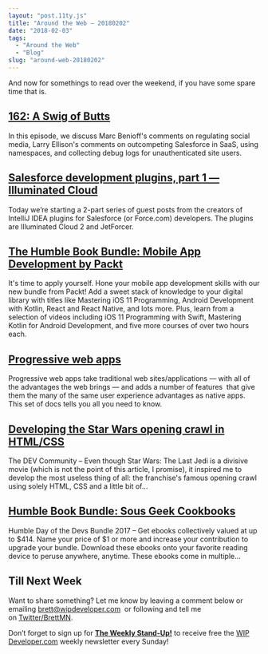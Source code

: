 ```yaml
---
layout: "post.11ty.js"
title: "Around the Web – 20180202"
date: "2018-02-03"
tags: 
  - "Around the Web"
  - "Blog"
slug: "around-web-20180202"
---
```


And now for somethings to read over the weekend, if you have some spare time that is.

## [162: A Swig of Butts](http://www.gooddaysirpodcast.com/podcast/2018/1/31/162-a-swig-of-butts)

In this episode, we discuss Marc Benioff's comments on regulating social media, Larry Ellison's comments on outcompeting Salesforce in SaaS, using namespaces, and collecting debug logs for unauthenticated site users.

## [Salesforce development plugins, part 1 — Illuminated Cloud](https://blog.jetbrains.com/idea/2018/02/salesforce-development-plugins-part-1-illuminated-cloud/)

Today we’re starting a 2-part series of guest posts from the creators of IntelliJ IDEA plugins for Salesforce (or Force.com) developers. The plugins are Illuminated Cloud 2 and JetForcer.

## [The Humble Book Bundle: Mobile App Development by Packt](https://www.humblebundle.com/books/mobile-app-development-books?partner=wipdeveloper)

It's time to apply yourself. Hone your mobile app development skills with our new bundle from Packt! Add a sweet stack of knowledge to your digital library with titles like Mastering iOS 11 Programming, Android Development with Kotlin, React and React Native, and lots more. Plus, learn from a selection of videos including iOS 11 Programming with Swift, Mastering Kotlin for Android Development, and five more courses of over two hours each.

## [Progressive web apps](https://developer.mozilla.org/en-US/Apps/Progressive)

Progressive web apps take traditional web sites/applications — with all of the advantages the web brings — and adds a number of features  that give them the many of the same user experience advantages as native apps. This set of docs tells you all you need to know.

## [Developing the Star Wars opening crawl in HTML/CSS](http://dev.to/christopherkade/developing-the-star-wars-opening-crawl-in-htmlcss-2j9e)

The DEV Community – Even though Star Wars: The Last Jedi is a divisive movie (which is not the point of this article, I promise), it inspired me to develop the most useless thing of all: the franchise's famous opening crawl using solely HTML, CSS and a little bit of…

## [Humble Book Bundle: Sous Geek Cookbooks](https://www.humblebundle.com/books/sous-geek-cookbooks?partner=wipdeveloper)

Humble Day of the Devs Bundle 2017 – Get ebooks collectively valued at up to $414. Name your price of $1 or more and increase your contribution to upgrade your bundle. Download these ebooks onto your favorite reading device to peruse anywhere, anytime. These ebooks come in multiple…

## Till Next Week

Want to share something? Let me know by leaving a comment below or emailing [brett@wipdeveloper.com](mailto:brett@wipdeveloper.com)  or following and tell me on [Twitter/BrettMN](https://twitter.com/BrettMN).

Don’t forget to sign up for **[The Weekly Stand-Up!](https://wipdeveloper.wpcomstaging.com/newsletter/)** to receive free the [WIP Developer.com](https://wipdeveloper.wpcomstaging.com/) weekly newsletter every Sunday!
